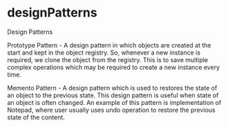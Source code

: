 # designPatterns
Design Patterns

Prototype Pattern - A design pattern in which objects are created at the start and kept in the object registry. So, whenever a new instance is required, we clone the object from the registry.
                    This is to save multiple complex operations which may be required to create a new instance every time.
                    
Memento Pattern - A design pattern which is used to restores the state of an object to the previous state. This design pattern is useful when state of an object is often changed.
                  An example of this pattern is implementation of Notepad, where user usually uses undo operation to restore the previous state of the content.  